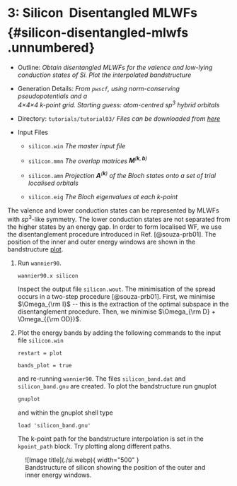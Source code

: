 # 3: Silicon &#151; Disentangled MLWFs {#silicon-disentangled-mlwfs .unnumbered}

-   Outline: *Obtain disentangled MLWFs for the valence and low-lying
    conduction states of Si. Plot the interpolated bandstructure*

-   Generation Details: *From `pwscf`, using norm-conserving
    pseudopotentials and a <br>
    4$\times$4$\times$4 k-point grid.
    Starting guess: atom-centred sp$^3$ hybrid orbitals*

-   Directory: `tutorials/tutorial03/` *Files can be downloaded from [here](https://github.com/wannier-developers/wannier90/tutorials/tutorial03)*

-   Input Files

    -    `silicon.win` *The master input file*

    -    `silicon.mmn` *The overlap matrices
        $\mathbf{M}^{(\mathbf{k},\mathbf{b})}$*

    -    `silicon.amn` *Projection $\mathbf{A}^{(\mathbf{k})}$ of the
        Bloch states onto a set of trial localised orbitals*

    -    `silicon.eig` *The Bloch eigenvalues at each k-point*

The valence and lower conduction states can be represented by MLWFs with
$sp^3$-like symmetry. The lower conduction states are not separated from
the higher states by an energy gap. In order to form localised WF, we
use the disentanglement procedure introduced in Ref. [@souza-prb01]. The
position of the inner and outer energy windows are shown in the bandstructure
[plot](#fig:si.bnd).

1.  Run `wannier90`.

    ```bash title="Terminal"
    wannier90.x silicon
    ```

    Inspect the output file `silicon.wout`. The minimisation of the
    spread occurs in a two-step procedure [@souza-prb01]. First, we
    minimise $\Omega_{\rm I}$ -- this is the extraction of the optimal
    subspace in the disentanglement procedure. Then, we minimise
    $\Omega_{\rm D} +
    \Omega_{{\rm OD}}$.

2.  Plot the energy bands by adding the following commands to the input
    file `silicon.win`

    ```vi title="Input file"
    restart = plot
    
    bands_plot = true
    ```

    and re-running `wannier90`. The files `silicon_band.dat` and
    ` silicon_band.gnu` are created. To plot the bandstructure run
    gnuplot
    
    ```bash title="Terminal"
    gnuplot
    ```

    and within the gnuplot shell type
   
    ```gnuplot title="Gnuplot shell"
    load 'silicon_band.gnu'
    ```

    The k-point path for the bandstructure interpolation is set in the
    `kpoint_path` block. Try plotting along different paths.

<figure markdown="span" id="fig:si.bnd">
![Image title](./si.webp){ width="500" }
<figcaption> Bandstructure of silicon showing the position of the outer
and inner energy windows.</figcaption>
</figure>
